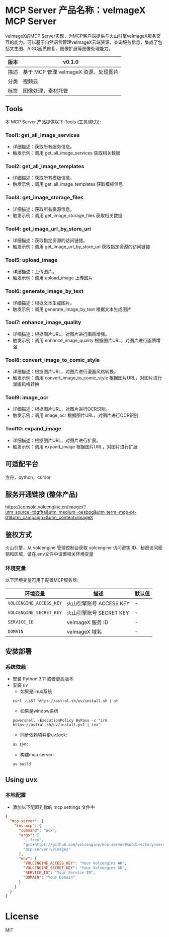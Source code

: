 # MCP Server 产品名称：veImageX MCP Server

veImageX的MCP Server实现，为MCP客户端提供与火山引擎veImageX服务交互的能力。可以基于自然语言管理veImageX云端资源，查询服务信息，集成了包括文生图、AIGC画质修复、图像扩展等图像处理能力。

| 版本 | v0.1.0                   | 
|----|--------------------------|
| 描述 | 基于 MCP 管理 veImageX 资源，处理图片 |
| 分类 | 视频云                       |
| 标签 | 图像处理，素材托管              |

## Tools

本 MCP Server 产品提供以下 Tools (工具/能力):
### Tool1: get_all_image_services
 - 详细描述：获取所有服务信息。
 - 触发示例：调用 get_all_image_services 获取相关数据
### Tool2: get_all_image_templates
 - 详细描述：获取所有模板信息。
 - 触发示例：调用 get_all_image_templates 获取模板信息
### Tool3: get_image_storage_files
 - 详细描述：获取所有资源信息。
 - 触发示例：调用 get_image_storage_files 获取相关数据
### Tool4: get_image_url_by_store_uri
 - 详细描述：获取指定资源的访问链接。
 - 触发示例：调用 get_image_url_by_store_uri 获取指定资源的访问链接
### Tool5: upload_image
 - 详细描述：上传图片。
 - 触发示例：调用 upload_image 上传图片
### Tool6: generate_image_by_text
 - 详细描述：根据文本生成图片。
 - 触发示例：调用 generate_image_by_text 根据文本生成图片
### Tool7: enhance_image_quality
 - 详细描述：根据图片URL，对图片进行画质增强。
 - 触发示例：调用 enhance_image_quality 根据图片URL，对图片进行画质增强
### Tool8: convert_image_to_comic_style
 - 详细描述：根据图片URL，对图片进行漫画风格转换。
 - 触发示例：调用 convert_image_to_comic_style 根据图片URL，对图片进行漫画风格转换
### Tool9: image_ocr
 - 详细描述：根据图片URL，对图片进行OCR识别。
 - 触发示例：调用 image_ocr 根据图片URL，对图片进行OCR识别
### Tool10: expand_image
 - 详细描述：根据图片URL，对图片进行扩展。
 - 触发示例：调用 expand_image 根据图片URL，对图片进行扩展


## 可适配平台

方舟，python，cursor

## 服务开通链接 (整体产品)

<https://console.volcengine.cn/imagex?utm_source=tdgfha&utm_medium=oesbpg&utm_term=mcp-pr-01&utm_campaign=&utm_content=ImageX>

## 鉴权方式

火山引擎，从 volcengine 管理控制台获取 volcengine 访问密钥 ID、秘密访问密钥和区域，请在.env文件中设置相关环境变量

### 环境变量

以下环境变量可用于配置MCP服务器:

| 环境变量             | 描述                     | 默认值 |
|------------------|------------------------|-----|
| `VOLCENGINE_ACCESS_KEY` | 火山引擎账号 ACCESS KEY      | -   |
| `VOLCENGINE_SECRET_KEY` | 火山引擎账号 SECRET KEY      | -   |
| `SERVICE_ID`    | veImageX 服务 ID         | -   |
| `DOMAIN`    | veImageX 域名        | -   |

## 安装部署

### 系统依赖

- 安装 Python 3.11 或者更高版本
- 安装 uv
    - 如果是linux系统
    ```
    curl -LsSf https://astral.sh/uv/install.sh | sh
   ```
    - 如果是window系统
    ```
    powershell -ExecutionPolicy ByPass -c "irm https://astral.sh/uv/install.ps1 | iex"
    ```
    - 同步依赖项并更uv.lock:
    ```bash
    uv sync
    ```
    - 构建mcp server:
    ```bash
    uv build
    ```

## Using uvx
### 本地配置
- 添加以下配置到你的 mcp settings 文件中
```json
{
  "mcp-server": {
    "tos-mcp": {
      "command": "uvx",
      "args": [
        "--from",
        "git+https://github.com/volcengine/mcp-server#subdirectory=server/mcp_server_veimagex",
        "mcp-server-veimagex"
      ],
      "env": {
        "VOLCENGINE_ACCESS_KEY": "Your Volcengine AK",
        "VOLCENGINE_SECRET_KEY": "Your Volcengine SK",
        "SERVICE_ID": "Your Service ID",
        "DOMAIN": "Your Domain"
      }
    }
  }
}
```


# License
MIT